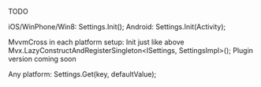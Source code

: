 ﻿TODO

iOS/WinPhone/Win8: Settings.Init();
Android: Settings.Init(Activity);

MvvmCross in each platform setup:
Init just like above
Mvx.LazyConstructAndRegisterSingleton<ISettings, SettingsImpl>();
Plugin version coming soon

Any platform:
Settings.Get(key, defaultValue);